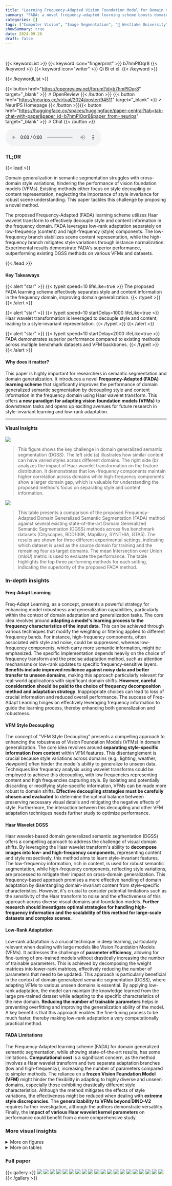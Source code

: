 ```yaml
---
title: "Learning Frequency-Adapted Vision Foundation Model for Domain Generalized Semantic Segmentation"
summary: "FADA: a novel frequency-adapted learning scheme boosts domain-generalized semantic segmentation by decoupling style and content using Haar wavelets, achieving state-of-the-art results."
categories: []
tags: ["Computer Vision", "Image Segmentation", "🏢 Westlake University",]
showSummary: true
date: 2024-09-26
draft: false
---
```


<br>

{{< keywordList >}}
{{< keyword icon="fingerprint" >}} b7hmPlOqr8 {{< /keyword >}}
{{< keyword icon="writer" >}} Qi Bi et el. {{< /keyword >}}
 
{{< /keywordList >}}

{{< button href="https://openreview.net/forum?id=b7hmPlOqr8" target="_blank" >}}
↗ OpenReview
{{< /button >}}
{{< button href="https://neurips.cc/virtual/2024/poster/94511" target="_blank" >}}
↗ NeurIPS Homepage
{{< /button >}}{{< button href="https://huggingface.co/spaces/huggingface/paper-central?tab=tab-chat-with-paper&paper_id=b7hmPlOqr8&paper_from=neurips" target="_blank" >}}
↗ Chat
{{< /button >}}



<audio controls>
    <source src="https://ai-paper-reviewer.com/b7hmPlOqr8/podcast.wav" type="audio/wav">
    Your browser does not support the audio element.
</audio>


### TL;DR


{{< lead >}}

Domain generalization in semantic segmentation struggles with cross-domain style variations, hindering the performance of vision foundation models (VFMs). Existing methods either focus on style decoupling or content representation, neglecting the importance of style invariance for robust scene understanding.  This paper tackles this challenge by proposing a novel method.

The proposed Frequency-Adapted (FADA) learning scheme utilizes Haar wavelet transform to effectively decouple style and content information in the frequency domain.  FADA leverages low-rank adaptation separately on low-frequency (content) and high-frequency (style) components.  The low-frequency branch stabilizes scene content representation, while the high-frequency branch mitigates style variations through instance normalization. Experimental results demonstrate FADA's superior performance, outperforming existing DGSS methods on various VFMs and datasets.

{{< /lead >}}


#### Key Takeaways

{{< alert "star" >}}
{{< typeit speed=10 lifeLike=true >}} The proposed FADA learning scheme effectively separates style and content information in the frequency domain, improving domain generalization. {{< /typeit >}}
{{< /alert >}}

{{< alert "star" >}}
{{< typeit speed=10 startDelay=1000 lifeLike=true >}} Haar wavelet transformation is leveraged to decouple style and content, leading to a style-invariant representation. {{< /typeit >}}
{{< /alert >}}

{{< alert "star" >}}
{{< typeit speed=10 startDelay=2000 lifeLike=true >}} FADA demonstrates superior performance compared to existing methods across multiple benchmark datasets and VFM backbones. {{< /typeit >}}
{{< /alert >}}

#### Why does it matter?
This paper is highly important for researchers in semantic segmentation and domain generalization.  It introduces a novel **Frequency-Adapted (FADA) learning scheme** that significantly improves the performance of domain generalized semantic segmentation by decoupling style and content information in the frequency domain using Haar wavelet transform. This offers **a new paradigm for adapting vision foundation models (VFMs)** to downstream tasks and opens up exciting avenues for future research in style-invariant learning and low-rank adaptation.

------
#### Visual Insights



![](https://ai-paper-reviewer.com/b7hmPlOqr8/figures_1_1.jpg)

> This figure shows the key challenge in domain generalized semantic segmentation (DGSS). The left side (a) illustrates how similar content can have varied styles across different domains.  The right side (b) analyzes the impact of Haar wavelet transformation on the feature distribution. It demonstrates that low-frequency components maintain higher correlation across domains while high-frequency components show a larger domain gap, which is valuable for understanding the proposed method's focus on separating style and content information.





![](https://ai-paper-reviewer.com/b7hmPlOqr8/tables_7_1.jpg)

> This table presents a comparison of the proposed Frequency-Adapted Domain Generalized Semantic Segmentation (FADA) method against several existing state-of-the-art Domain Generalized Semantic Segmentation (DGSS) methods across five benchmark datasets (Cityscapes, BDD100K, Mapillary, SYNTHIA, GTA5).  The results are shown for three different experimental settings, indicating which dataset is used as the source domain for training and the remaining four as target domains. The mean Intersection over Union (mIoU) metric is used to evaluate the performance.  The table highlights the top three performing methods for each setting, indicating the superiority of the proposed FADA method.





### In-depth insights


#### Freq-Adapt Learning
Freq-Adapt Learning, as a concept, presents a powerful strategy for enhancing model robustness and generalization capabilities, particularly within the context of domain adaptation and generalization tasks.  The core idea revolves around **adapting a model's learning process to the frequency characteristics of the input data**. This can be achieved through various techniques that modify the weighting or filtering applied to different frequency bands.  For instance, high-frequency components, often associated with style and noise, could be suppressed, whereas low-frequency components, which carry more semantic information, might be emphasized.  The specific implementation depends heavily on the choice of frequency transform and the precise adaptation method, such as attention mechanisms or low-rank updates to specific frequency-sensitive layers.  **Benefits include improved resilience against noisy data and better transfer to unseen domains**, making this approach particularly relevant for real-world applications with significant domain shifts.  **However, careful consideration should be paid to the choice of frequency decomposition method and adaptation strategy**.  Inappropriate choices can lead to loss of crucial information and reduced overall performance.  The success of Freq-Adapt Learning hinges on effectively leveraging frequency information to guide the learning process, thereby enhancing both generalization and robustness.

#### VFM Style Decoupling
The concept of "VFM Style Decoupling" presents a compelling approach to enhancing the robustness of Vision Foundation Models (VFMs) in domain generalization.  The core idea revolves around **separating style-specific information from content** within VFM features.  This disentanglement is crucial because style variations across domains (e.g., lighting, weather, viewpoint) often hinder the model's ability to generalize to unseen data. Techniques like frequency analysis using wavelet transforms could be employed to achieve this decoupling, with low frequencies representing content and high frequencies capturing style. By isolating and potentially discarding or modifying style-specific information, VFMs can be made more robust to domain shifts. **Effective decoupling strategies must be carefully chosen and evaluated** to determine the optimal balance between preserving necessary visual details and mitigating the negative effects of style.  Furthermore, the interaction between this decoupling and other VFM adaptation techniques needs further study to optimize performance.

#### Haar Wavelet DGSS
Haar wavelet-based domain generalized semantic segmentation (DGSS) offers a compelling approach to address the challenge of visual domain shifts.  By leveraging the Haar wavelet transform's ability to **decompose images into low- and high-frequency components**, representing content and style respectively, this method aims to learn style-invariant features. The low-frequency information, rich in content, is used for robust semantic segmentation, while high-frequency components, reflecting style variations, are processed to mitigate their impact on cross-domain generalization.  This frequency-based approach promises a more effective handling of domain adaptation by disentangling domain-invariant content from style-specific characteristics. However, it's crucial to consider potential limitations such as the sensitivity of the Haar transform to noise and the effectiveness of this approach across diverse visual domains and foundation models.  **Further research should investigate optimal strategies for handling high-frequency information and the scalability of this method for large-scale datasets and complex scenes.**

#### Low-Rank Adaptation
Low-rank adaptation is a crucial technique in deep learning, particularly relevant when dealing with large models like Vision Foundation Models (VFMs).  It addresses the challenge of **parameter efficiency**, allowing for fine-tuning of pre-trained models without drastically increasing the number of trainable parameters. This is achieved by decomposing the weight matrices into lower-rank matrices, effectively reducing the number of parameters that need to be updated. This approach is particularly beneficial in the context of domain generalized semantic segmentation (DGSS), where adapting VFMs to various unseen domains is essential. By applying low-rank adaptation, the model can maintain the knowledge learned from the large pre-trained dataset while adapting to the specific characteristics of the new domain. **Reducing the number of trainable parameters** helps in preventing overfitting and improving the generalization ability of the model.  A key benefit is that this approach enables the fine-tuning process to be much faster, thereby making low-rank adaptation a very computationally practical method.

#### FADA Limitations
The Frequency-Adapted learning scheme (FADA) for domain generalized semantic segmentation, while showing state-of-the-art results, has some limitations.  **Computational cost** is a significant concern, as the method involves a Haar wavelet transform and two separate adaptation branches (low and high-frequency), increasing the number of parameters compared to simpler methods. The reliance on a **frozen Vision Foundation Model (VFM)** might hinder the flexibility in adapting to highly diverse and unseen domains, especially those exhibiting drastically different style characteristics. Although the method mitigates the effects of style variations, the effectiveness might be reduced when dealing with **extreme style discrepancies**.   The **generalizability to VFMs beyond DINO-V2** requires further investigation, although the authors demonstrate versatility. Finally, the **impact of various Haar wavelet kernel parameters** on performance could benefit from a more comprehensive study.


### More visual insights

<details>
<summary>More on figures
</summary>


![](https://ai-paper-reviewer.com/b7hmPlOqr8/figures_3_1.jpg)

> This figure illustrates the Frequency-adapted Vision Foundation Model (FADA) learning scheme proposed in the paper.  FADA processes frozen Vision Foundation Model (VFM) features by first using a Haar wavelet transform to decompose them into low- and high-frequency components.  The low-frequency components, representing scene content, are processed by a low-frequency adaptation branch, while the high-frequency components, representing style information, are handled by a high-frequency adaptation branch using instance normalization. The adapted low- and high-frequency components are then fused and undergo an inverse Haar wavelet transform to yield the final feature map, which is then fed into a segmentation decoder.


![](https://ai-paper-reviewer.com/b7hmPlOqr8/figures_8_1.jpg)

> This figure shows a heatmap visualizing the correlation between the channel-wise features from the last layer of the Vision Foundation Model (VFM) in the source domain (Cityscapes) and a target domain (BDD100k). Brighter colors indicate higher correlation, suggesting that FADA helps align features across different domains, which should improve cross-domain generalization performance. The low and high-frequency decomposition is shown in figure 2.


![](https://ai-paper-reviewer.com/b7hmPlOqr8/figures_8_2.jpg)

> This figure shows the t-SNE visualization of features extracted from the last VFM layer. The left panel displays the baseline results, while the right panel shows the results obtained using the proposed method.  The visualization helps to understand the impact of the proposed method on the feature distribution. By comparing the two panels, we can observe how the proposed method improves the separation of features from different unseen target domains, leading to better generalization performance.


![](https://ai-paper-reviewer.com/b7hmPlOqr8/figures_8_3.jpg)

> This figure shows t-SNE visualizations of high-frequency components (LH, HL, HH) from the last VFM layer, comparing the feature distributions with and without instance normalization.  The visualizations demonstrate how instance normalization helps to mitigate domain-specific information present in the high-frequency components, leading to a more uniform distribution of samples from different unseen target domains, thus improving domain generalization.


![](https://ai-paper-reviewer.com/b7hmPlOqr8/figures_9_1.jpg)

> This figure shows a qualitative comparison of semantic segmentation results on unseen images from four different datasets (BDD, GTA5, Mapillary, SYNTHIA).  The results are from several state-of-the-art Domain Generalized Semantic Segmentation (DGSS) methods and the proposed Frequency-Adapted (FADA) method.  The goal is to visually demonstrate the superior performance of FADA in handling style variations across different domains, leading to more accurate and robust segmentations.


![](https://ai-paper-reviewer.com/b7hmPlOqr8/figures_9_2.jpg)

> This figure shows two parts: (a) illustrates the core challenge of domain generalized semantic segmentation (DGSS), which is maintaining consistent scene content while handling variations in style across different domains. (b) analyzes the impact of Haar wavelet transformation on the features of a Vision Foundation Model (VFM). By calculating the correlation between a source domain and several target domains in both low and high-frequency components, it demonstrates that the low-frequency components are more consistent across domains, while the high-frequency components exhibit a larger domain gap.


![](https://ai-paper-reviewer.com/b7hmPlOqr8/figures_16_1.jpg)

> This figure shows the ablation study on different token lengths (m) in the proposed FADA model.  The impact of varying token lengths on the model's performance is evaluated across four different unseen target domains (B, M, G, S) with CityScapes (C) as the source domain. The graphs illustrate how the mean Intersection over Union (mIoU) varies depending on the token length used for each target domain.


![](https://ai-paper-reviewer.com/b7hmPlOqr8/figures_18_1.jpg)

> This figure shows a qualitative comparison of the proposed FADA method against several existing Domain Generalized Semantic Segmentation (DGSS) methods on unseen images from four different datasets (BDD, GTA5, Mapillary, SYNTHIA).  The Cityscapes dataset is used as the source domain for training.  The results show the segmentation output for each method alongside the ground truth for visual comparison, highlighting the performance differences. The images cover various driving scenarios, showcasing the challenges of DGSS.


![](https://ai-paper-reviewer.com/b7hmPlOqr8/figures_19_1.jpg)

> This figure shows a qualitative comparison of segmentation results produced by several existing domain generalized semantic segmentation methods and the proposed Frequency-Adapted (FADA) method. The source domain is Cityscapes (C), and the target domains are BDD100k (B), GTA5 (G), Mapillary (M), and SYNTHIA (S). Each column shows the segmentation results of a different method: ISW, SAW, WildNet, SPC, REIN, and the proposed FADA. The rows represent different unseen images from the target domains. This comparison visually demonstrates the superior performance of FADA in terms of accuracy and detail preservation compared to existing methods.


</details>




<details>
<summary>More on tables
</summary>


![](https://ai-paper-reviewer.com/b7hmPlOqr8/tables_7_2.jpg)
> This table compares the performance of the proposed Frequency-Adapted Domain Generalization Semantic Segmentation model (FADA) against several state-of-the-art methods on five benchmark datasets.  Different source domains are used with the remaining four serving as unseen target domains for evaluation.  The results are presented in terms of mean Intersection over Union (mIoU), a common metric for evaluating semantic segmentation accuracy.  The table also indicates which methods were re-implemented and which results were taken from the original papers.

![](https://ai-paper-reviewer.com/b7hmPlOqr8/tables_7_3.jpg)
> This table compares the performance of the proposed Frequency-Adapted Domain Generalized Semantic Segmentation model (FADA) against other state-of-the-art methods across various source and target domain settings.  It shows the mean Intersection over Union (mIoU) for each setting, highlighting the top three performing methods.  The table also notes which methods had incomplete results or were re-implemented by the authors.

![](https://ai-paper-reviewer.com/b7hmPlOqr8/tables_7_4.jpg)
> This table compares the performance of the proposed Frequency-Adapted (FADA) learning scheme against several state-of-the-art Domain Generalized Semantic Segmentation (DGSS) methods across different source and target domains.  The results are evaluated using the mean Intersection over Union (mIoU) metric, showing the superiority of FADA in various settings.

![](https://ai-paper-reviewer.com/b7hmPlOqr8/tables_16_1.jpg)
> This table presents an ablation study to analyze the impact of the position of frequency adapters in the proposed FADA model.  The experiment uses GTA5 as the source domain and CityScapes, BDD, and Mapillary as unseen target domains.  The mean Intersection over Union (mIoU) metric is used to evaluate performance. The table compares the full model, the frozen VFM baseline, REIN [69], and three variants of FADA with the frequency adapter placed in different layer positions (shallow, deep, and all layers).

![](https://ai-paper-reviewer.com/b7hmPlOqr8/tables_17_1.jpg)
> This table compares the performance of the proposed Frequency-Adapted (FADA) method against various state-of-the-art Domain Generalized Semantic Segmentation (DGSS) methods across five datasets (Cityscapes, BDD100k, Mapillary, SYNTHIA, GTA5). The comparison is done under different experimental settings, each using one dataset as the source domain and the remaining four as target domains. The table displays the mean Intersection over Union (mIoU) scores and highlights the best performing methods for each setting.

</details>




### Full paper

{{< gallery >}}
<img src="https://ai-paper-reviewer.com/b7hmPlOqr8/1.png" class="grid-w50 md:grid-w33 xl:grid-w25" />
<img src="https://ai-paper-reviewer.com/b7hmPlOqr8/2.png" class="grid-w50 md:grid-w33 xl:grid-w25" />
<img src="https://ai-paper-reviewer.com/b7hmPlOqr8/3.png" class="grid-w50 md:grid-w33 xl:grid-w25" />
<img src="https://ai-paper-reviewer.com/b7hmPlOqr8/4.png" class="grid-w50 md:grid-w33 xl:grid-w25" />
<img src="https://ai-paper-reviewer.com/b7hmPlOqr8/5.png" class="grid-w50 md:grid-w33 xl:grid-w25" />
<img src="https://ai-paper-reviewer.com/b7hmPlOqr8/6.png" class="grid-w50 md:grid-w33 xl:grid-w25" />
<img src="https://ai-paper-reviewer.com/b7hmPlOqr8/7.png" class="grid-w50 md:grid-w33 xl:grid-w25" />
<img src="https://ai-paper-reviewer.com/b7hmPlOqr8/8.png" class="grid-w50 md:grid-w33 xl:grid-w25" />
<img src="https://ai-paper-reviewer.com/b7hmPlOqr8/9.png" class="grid-w50 md:grid-w33 xl:grid-w25" />
<img src="https://ai-paper-reviewer.com/b7hmPlOqr8/10.png" class="grid-w50 md:grid-w33 xl:grid-w25" />
<img src="https://ai-paper-reviewer.com/b7hmPlOqr8/11.png" class="grid-w50 md:grid-w33 xl:grid-w25" />
<img src="https://ai-paper-reviewer.com/b7hmPlOqr8/12.png" class="grid-w50 md:grid-w33 xl:grid-w25" />
<img src="https://ai-paper-reviewer.com/b7hmPlOqr8/13.png" class="grid-w50 md:grid-w33 xl:grid-w25" />
<img src="https://ai-paper-reviewer.com/b7hmPlOqr8/14.png" class="grid-w50 md:grid-w33 xl:grid-w25" />
<img src="https://ai-paper-reviewer.com/b7hmPlOqr8/15.png" class="grid-w50 md:grid-w33 xl:grid-w25" />
<img src="https://ai-paper-reviewer.com/b7hmPlOqr8/16.png" class="grid-w50 md:grid-w33 xl:grid-w25" />
<img src="https://ai-paper-reviewer.com/b7hmPlOqr8/17.png" class="grid-w50 md:grid-w33 xl:grid-w25" />
<img src="https://ai-paper-reviewer.com/b7hmPlOqr8/18.png" class="grid-w50 md:grid-w33 xl:grid-w25" />
<img src="https://ai-paper-reviewer.com/b7hmPlOqr8/19.png" class="grid-w50 md:grid-w33 xl:grid-w25" />
<img src="https://ai-paper-reviewer.com/b7hmPlOqr8/20.png" class="grid-w50 md:grid-w33 xl:grid-w25" />
{{< /gallery >}}